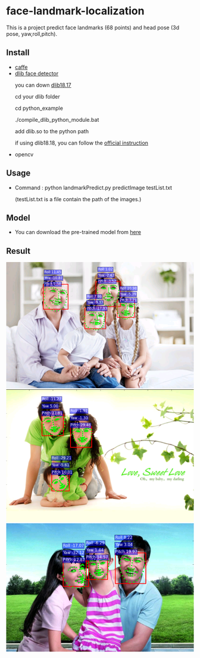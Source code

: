 # face-landmark-localization
This is a project predict face landmarks (68 points) and head pose (3d pose, yaw,roll,pitch).


## Install
- [caffe](https://github.com/BVLC/caffe)
- [dlib face detector](http://dlib.net/)<p>
you can down [dlib18.17](http://pan.baidu.com/s/1gey9Wd1) <p>
cd your dlib folder<p>
cd python_example<p>
./compile_dlib_python_module.bat<p>
 add dlib.so to the python path<p>
if using dlib18.18, you can follow the [official instruction](http://dlib.net/)
- opencv<p>

## Usage

- Command : python landmarkPredict.py predictImage  testList.txt<p>
(testList.txt is a file contain the path of the images.)


## Model

- You can download the pre-trained model from [here](http://pan.baidu.com/s/1c14aFyK)  

## Result
![](result/1.png)
![](result/2.png)
![](result/3.png)
